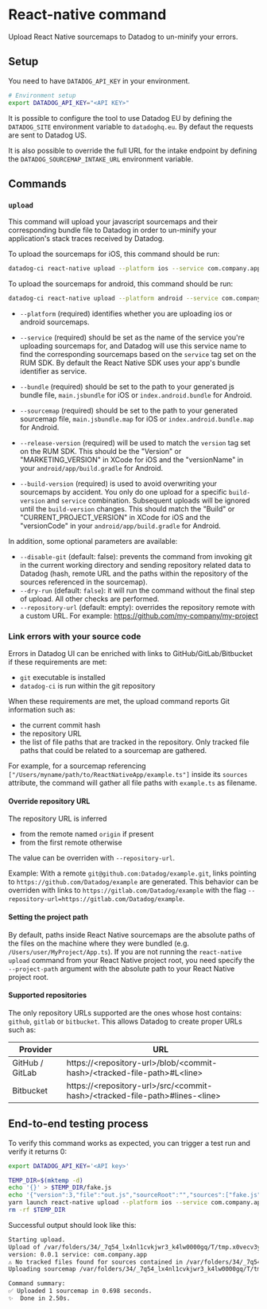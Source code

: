 # React-native command

Upload React Native sourcemaps to Datadog to un-minify your errors.

## Setup

You need to have `DATADOG_API_KEY` in your environment.

```bash
# Environment setup
export DATADOG_API_KEY="<API KEY>"
```

It is possible to configure the tool to use Datadog EU by defining the `DATADOG_SITE` environment variable to `datadoghq.eu`. By defaut the requests are sent to Datadog US.

It is also possible to override the full URL for the intake endpoint by defining the `DATADOG_SOURCEMAP_INTAKE_URL` environment variable.

## Commands

### `upload`

This command will upload your javascript sourcemaps and their corresponding bundle file to Datadog in order to un-minify your application's stack traces received by Datadog.

To upload the sourcemaps for iOS, this command should be run:

```bash
datadog-ci react-native upload --platform ios --service com.company.app --bundle ./main.jsbundle --sourcemap ./main.jsbundle.map --release-version 1.23.4
```

To upload the sourcemaps for android, this command should be run:

```bash
datadog-ci react-native upload --platform android --service com.company.app --bundle ./index.android.bundle --sourcemap ./index.android.bundle.map --release-version 1.23.4
```

* `--platform` (required) identifies whether you are uploading ios or android sourcemaps.

* `--service` (required) should be set as the name of the service you're uploading sourcemaps for, and Datadog will use this service name to find the corresponding sourcemaps based on the `service` tag set on the RUM SDK.
By default the React Native SDK uses your app's bundle identifier as service.

* `--bundle` (required) should be set to the path to your generated js bundle file, `main.jsbundle` for iOS or `index.android.bundle` for Android.

* `--sourcemap` (required) should be set to the path to your generated sourcemap file, `main.jsbundle.map` for iOS or `index.android.bundle.map` for Android.

* `--release-version` (required) will be used to match the `version` tag set on the RUM SDK.
This should be the "Version" or "MARKETING_VERSION" in XCode for iOS and the "versionName" in your `android/app/build.gradle` for Android.

* `--build-version` (required) is used to avoid overwriting your sourcemaps by accident.
You only do one upload for a specific `build-version` and `service` combination. 
Subsequent uploads will be ignored until the `build-version` changes.
This should match the "Build" or "CURRENT_PROJECT_VERSION" in XCode for iOS and the "versionCode" in your `android/app/build.gradle` for Android.

In addition, some optional parameters are available:

* `--disable-git` (default: false): prevents the command from invoking git in the current working directory and sending repository related data to Datadog (hash, remote URL and the paths within the repository of the sources referenced in the sourcemap).
* `--dry-run` (default: `false`): it will run the command without the final step of upload. All other checks are performed.
* `--repository-url` (default: empty): overrides the repository remote with a custom URL. For example: https://github.com/my-company/my-project

### Link errors with your source code

Errors in Datadog UI can be enriched with links to GitHub/GitLab/Bitbucket if these requirements are met:
- `git` executable is installed
- `datadog-ci` is run within the git repository

When these requirements are met, the upload command reports Git information such as:
- the current commit hash
- the repository URL
- the list of file paths that are tracked in the repository. Only tracked file paths that could be related to a sourcemap are gathered.
<!-- Check this part -->
For example, for a sourcemap referencing `["/Users/myname/path/to/ReactNativeApp/example.ts"]` inside its `sources` attribute, the command will gather all file paths with `example.ts` as filename.

#### Override repository URL

The repository URL is inferred
- from the remote named `origin` if present
- from the first remote otherwise

The value can be overriden with `--repository-url`.

Example: With a remote `git@github.com:Datadog/example.git`, links pointing to `https://github.com/Datadog/example` are generated.
This behavior can be overriden with links to `https://gitlab.com/Datadog/example` with the flag `--repository-url=https://gitlab.com/Datadog/example`.

#### Setting the project path

By default, paths inside React Native sourcemaps are the absolute paths of the files on the machine where they were bundled (e.g. `/Users/user/MyProject/App.ts`).
If you are not running the `react-native upload` command from your React Native project root, you need specify the `--project-path` argument with the absolute path to your React Native project root.

<!-- TODO: test this once unminification is on prod -->

#### Supported repositories

The only repository URLs supported are the ones whose host contains: `github`, `gitlab` or `bitbucket`. This allows Datadog to create proper URLs such as:

| Provider  | URL |
| --- | --- |
| GitHub / GitLab  | https://\<repository-url\>/blob/\<commit-hash\>/\<tracked-file-path\>#L\<line\> |
| Bitbucket | https://\<repository-url\>/src/\<commit-hash\>/\<tracked-file-path\>#lines-\<line\>  |

## End-to-end testing process

To verify this command works as expected, you can trigger a test run and verify it returns 0:

```bash
export DATADOG_API_KEY='<API key>'

TEMP_DIR=$(mktemp -d)
echo '{}' > $TEMP_DIR/fake.js
echo '{"version":3,"file":"out.js","sourceRoot":"","sources":["fake.js"],"names":["src"],"mappings":"AAgBC"}' > $TEMP_DIR/fake.js.map
yarn launch react-native upload --platform ios --service com.company.app --bundle $TEMP_DIR/fake.js --sourcemap $TEMP_DIR/fake.js.map --release-version 0.0.1 --build-version 000001
rm -rf $TEMP_DIR
```

Successful output should look like this:

```bash
Starting upload.
Upload of /var/folders/34/_7q54_lx4nl1cvkjwr3_k4lw0000gq/T/tmp.x0vecv3yFT/fake.js.map for bundle /var/folders/34/_7q54_lx4nl1cvkjwr3_k4lw0000gq/T/tmp.x0vecv3yFT/fake.js on platform ios with project path /Users/me/datadog-ci
version: 0.0.1 service: com.company.app
⚠️ No tracked files found for sources contained in /var/folders/34/_7q54_lx4nl1cvkjwr3_k4lw0000gq/T/tmp.x0vecv3yFT/fake.js.map
Uploading sourcemap /var/folders/34/_7q54_lx4nl1cvkjwr3_k4lw0000gq/T/tmp.x0vecv3yFT/fake.js.map for JS file available at /var/folders/34/_7q54_lx4nl1cvkjwr3_k4lw0000gq/T/tmp.x0vecv3yFT/fake.js

Command summary:
✅ Uploaded 1 sourcemap in 0.698 seconds.
✨  Done in 2.50s.
```
